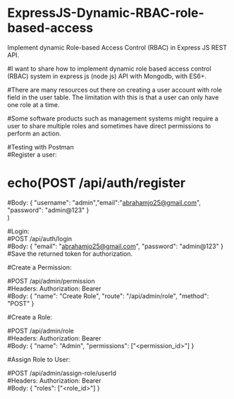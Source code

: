 ﻿# ExpressJS-Dynamic-RBAC-role-based-access
Implement dynamic Role-based Access Control (RBAC) in Express JS REST API.

#I want to share how to implement dynamic role based access control (RBAC) system in express js (node js) API with Mongodb, with ES6+.

#There are many resources out there on creating a user account with role field in the user table. The limitation with this is that a user can only have one role at a time.

#Some software products such as management systems might require a user to share multiple roles and sometimes have direct permissions to perform an action.

#Testing with Postman  
#Register a user:  

# echo(POST /api/auth/register  
#Body: { "username": "admin","email":"abrahamjo25@gmail.com", "password": "admin@123" }  
)

#Login:  
#POST /api/auth/login  
#Body: { "email": "abrahamjo25@gmail.com", "password": "admin@123" }  
#Save the returned token for authorization.  

#Create a Permission:  

#POST /api/admin/permission  
#Headers: Authorization: Bearer <token>  
#Body: { "name": "Create Role", "route": "/api/admin/role", "method": "POST" }  

#Create a Role:  
 
#POST /api/admin/role  
#Headers: Authorization: Bearer <token>  
#Body: { "name": "Admin", "permissions": ["<permission_id>"] }  

#Assign Role to User:  

#POST /api/admin/assign-role/userId  
#Headers: Authorization: Bearer <token>  
#Body: { "roles": ["<role_id>"] }  
